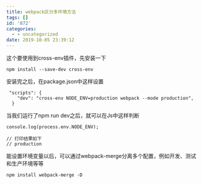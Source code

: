 ```yaml
---
title: webpack区分多环境方法
tags: []
id: '872'
categories:
  - - uncategorized
date: 2019-10-05 23:39:12
---
```


这个要使用到cross-env插件，先安装一下

```
npm install --save-dev cross-env
```

安装完之后，在package.json中这样设置

```
 "scripts": {
    "dev": "cross-env NODE_ENV=production webpack --mode production",
  }
```

当我们运行了npm run dev之后，就可以在Js中这样判断

```
console.log(process.env.NODE_ENV);

// 打印结果如下
// production
```

能设置环境变量以后，可以通过webpack-merge分离多个配置，例如开发、测试和生产环境等等

```
npm install webpack-merge -D
```